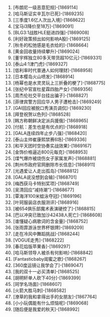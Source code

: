 
1. [布朗尼一级恶意犯规]-[1869114]
1. [哈马斯证实辛瓦尔已死]-[1869235]
1. [三季度1.6亿人次出入境]-[1868622]
1. [宝马i3降价至18万]-[1869091]
1. [BLG3:1战胜HLE挺进四强]-[1869008]
1. [利好政策频出如何影响A股]-[1869125]
1. [秋冬的松弛感是毛衣给的]-[1868664]
1. [黄金回收量持续攀升]-[1869024]
1. [董宇辉独立80多天带货超10亿元]-[1869331]
1. [泰山4:1津门虎]-[1869327]
1. [低利率时代普通人如何理财]-[1868958]
1. [日本樱岛火山喷发]-[1868914]
1. [杨幂也是水灵灵玩上三折叠的梗了]-[1868775]
1. [张纪中官宣杜星霖四胎产女]-[1869356]
1. [周杰伦社交平台挂出骗子]-[1868827]
1. [菲律宾警方回应华人男子遭枪击]-[1869249]
1. [GAI回应被脱口秀演员调侃]-[1869230]
1. [拜登祝贺以色列]-[1868528]
1. [韩方称朝鲜决定派兵援俄]-[1868965]
1. [付航：差生也是有优点的]-[1868918]
1. [GALA连续四年止步八强]-[1868420]
1. [泰山主帅崔康熙禁赛6场]-[1869336]
1. [和平天团时空协奏实战效果]-[1869167]
1. [金饰价格逼近800元每克]-[1868953]
1. [煤气爆炸被烧伤女子家属发声]-[1868881]
1. [荆州市政府官网删除市长信息]-[1868911]
1. [光遇爱让人走出孤岛]-[1868812]
1. [GALA说没想到会输]-[1868701]
1. [梅西获马卡特别奖项]-[1868749]
1. [吴清回应“减持潮”]-[1868677]
1. [覃海洋100米蛙泳夺冠]-[1869196]
1. [叶珂服装店衣服测评]-[1868916]
1. [被654俱乐部魔术表演硬控了]-[1868815]
1. [巴以冲突已致加沙42438人死亡]-[1868608]
1. [谁懂疑心病歌词的含金量]-[1868752]
1. [张雨霏游泳世界杯银牌]-[1869209]
1. [走在冷风中舞蹈挑战]-[1868244]
1. [VOGUE走秀]-[1868222]
1. [春花焰版苹果香]-[1869297]
1. [哈马斯领导人被杀有何影响]-[1868842]
1. [Fantasticbaby闺蜜之歌]-[1868267]
1. [360度运镜让我学会了]-[1869047]
1. [我的双十一必买清单]-[1868525]
1. [胡明轩单人砍下40分]-[1869399]
1. [珂学名场面]-[1868607]
1. [火箭大胜马刺]-[1868582]
1. [潦草的我和拿得出手的女朋友]-[1867764]
1. [小小玩偶能有什么烦恼呢]-[1869068]
1. [随后便是我爱的秋天]-[1868992]